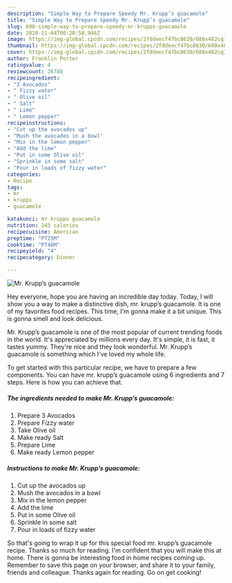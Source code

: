 ```yaml
---
description: "Simple Way to Prepare Speedy Mr. Krupp’s guacamole"
title: "Simple Way to Prepare Speedy Mr. Krupp’s guacamole"
slug: 690-simple-way-to-prepare-speedy-mr-krupps-guacamole
date: 2020-11-04T00:28:58.946Z
image: https://img-global.cpcdn.com/recipes/2fddeecf47bc8630/680x482cq70/mr-krupps-guacamole-recipe-main-photo.jpg
thumbnail: https://img-global.cpcdn.com/recipes/2fddeecf47bc8630/680x482cq70/mr-krupps-guacamole-recipe-main-photo.jpg
cover: https://img-global.cpcdn.com/recipes/2fddeecf47bc8630/680x482cq70/mr-krupps-guacamole-recipe-main-photo.jpg
author: Franklin Porter
ratingvalue: 4
reviewcount: 26788
recipeingredient:
- "3 Avocados"
- " Fizzy water"
- " Olive oil"
- " Salt"
- " Lime"
- " Lemon pepper"
recipeinstructions:
- "Cut up the avocados up"
- "Mush the avocados in a bowl"
- "Mix in the lemon pepper"
- "Add the lime"
- "Put in some Olive oil"
- "Sprinkle in some salt"
- "Pour in loads of fizzy water"
categories:
- Recipe
tags:
- mr
- krupps
- guacamole

katakunci: mr krupps guacamole 
nutrition: 143 calories
recipecuisine: American
preptime: "PT25M"
cooktime: "PT46M"
recipeyield: "4"
recipecategory: Dinner

---
```



![Mr. Krupp’s guacamole](https://img-global.cpcdn.com/recipes/2fddeecf47bc8630/680x482cq70/mr-krupps-guacamole-recipe-main-photo.jpg)

Hey everyone, hope you are having an incredible day today. Today, I will show you a way to make a distinctive dish, mr. krupp’s guacamole. It is one of my favorites food recipes. This time, I'm gonna make it a bit unique. This is gonna smell and look delicious.



Mr. Krupp’s guacamole is one of the most popular of current trending foods in the world. It's appreciated by millions every day. It's simple, it is fast, it tastes yummy. They're nice and they look wonderful. Mr. Krupp’s guacamole is something which I've loved my whole life.


To get started with this particular recipe, we have to prepare a few components. You can have mr. krupp’s guacamole using 6 ingredients and 7 steps. Here is how you can achieve that.

<!--inarticleads1-->

##### The ingredients needed to make Mr. Krupp’s guacamole:

1. Prepare 3 Avocados
1. Prepare  Fizzy water
1. Take  Olive oil
1. Make ready  Salt
1. Prepare  Lime
1. Make ready  Lemon pepper




<!--inarticleads2-->

##### Instructions to make Mr. Krupp’s guacamole:

1. Cut up the avocados up
1. Mush the avocados in a bowl
1. Mix in the lemon pepper
1. Add the lime
1. Put in some Olive oil
1. Sprinkle in some salt
1. Pour in loads of fizzy water




So that's going to wrap it up for this special food mr. krupp’s guacamole recipe. Thanks so much for reading. I'm confident that you will make this at home. There is gonna be interesting food in home recipes coming up. Remember to save this page on your browser, and share it to your family, friends and colleague. Thanks again for reading. Go on get cooking!
